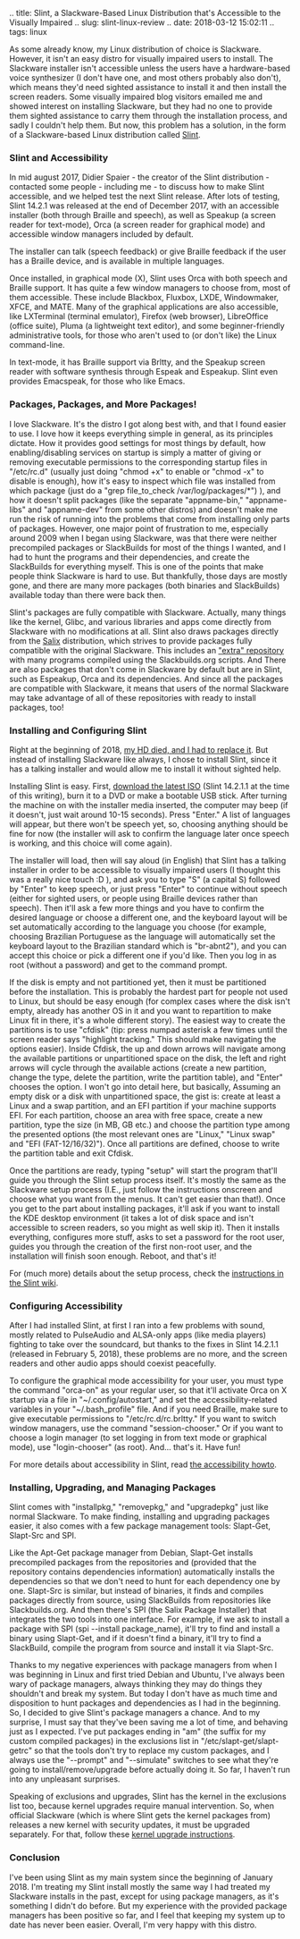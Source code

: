 .. title: Slint, a Slackware-Based Linux Distribution that's Accessible to the Visually Impaired
.. slug: slint-linux-review
.. date: 2018-03-12 15:02:11
.. tags: linux

As some already know, my Linux distribution of choice is Slackware. However, it isn't an easy distro for visually impaired users to install. The Slackware installer isn't accessible unless the users have a hardware-based voice synthesizer (I don't have one, and most others probably also don't), which means they'd need sighted assistance to install it and then install the screen readers. <!--teaser_end--> Some visually impaired blog visitors emailed me and showed interest on installing Slackware, but they had no one to provide them sighted assistance to carry them through the installation process, and sadly I couldn't help them. But now, this problem has a solution, in the form of a Slackware-based Linux distribution called [Slint][slinthp]. <!--teaser_end-->

### Slint and Accessibility

In mid august 2017, Didier Spaier - the creator of the Slint distribution - contacted some people - including me - to discuss how to make Slint accessible, and we helped test the next Slint release. After lots of testing, Slint 14.2.1 was released at the end of December 2017, with an accessible installer (both through Braille and speech), as well as Speakup (a screen reader for text-mode), Orca (a screen reader for graphical mode) and accessible window managers included by default.

The installer can talk (speech feedback) or give Braille feedback if the user has a Braille device, and is available in multiple languages.

Once installed, in graphical mode (X), Slint uses Orca with both speech and Braille support. It has quite a few window managers to choose from, most of them accessible. These include Blackbox, Fluxbox, LXDE, Windowmaker, XFCE, and MATE. Many of the graphical applications are also accessible, like LXTerminal (terminal emulator), Firefox (web browser), LibreOffice (office suite), Pluma (a lightweight text editor), and some beginner-friendly administrative tools, for those who aren't used to (or don't like) the Linux command-line.

In text-mode, it has Braille support via Brltty, and the Speakup screen reader with software synthesis through Espeak and Espeakup. Slint even provides Emacspeak, for those who like Emacs.

### Packages, Packages, and More Packages!

I love Slackware. It's the distro I got along best with, and that I found easier to use. I love how it keeps everything simple in general, as its principles dictate.  How it provides good settings for most things by default, how enabling/disabling services on startup is simply a matter of giving or removing executable permissions to the corresponding startup files in "/etc/rc.d" (usually just doing "chmod +x" to enable or "chmod -x" to disable is enough), how it's easy to inspect which file was installed from which package (just do a "grep file_to_check /var/log/packages/*") ), and how it doesn't split packages (like the separate "appname-bin," "appname-libs" and "appname-dev" from some other distros) and doesn't make me run the risk of running into the problems that come from installing only parts of packages. However, one major point of frustration to me, especially around 2009 when I began using Slackware, was that there were neither precompiled packages or SlackBuilds for most of the things I wanted, and I had to hunt the programs and their dependencies, and create the SlackBuilds for everything myself. This is one of the points that make people think Slackware is hard to use. But thankfully, those days are mostly gone, and there are many more packages (both binaries and SlackBuilds) available today than there were back then.

Slint's packages are fully compatible with Slackware. Actually, many things like the kernel, Glibc, and various libraries and apps come directly from Slackware with no modifications at all. Slint also draws packages directly from the [Salix][salixhp] distribution, which strives to provide packages fully compatible with the original Slackware. This includes an ["extra" repository][salixextra] with many programs compiled using the Slackbuilds.org scripts. And There are also packages that don't come in Slackware by default but are in Slint, such as Espeakup, Orca and its dependencies. And since all the packages are compatible with Slackware, it means that users of the normal Slackware may take advantage of all of these repositories with ready to install packages, too!

### Installing and Configuring Slint

Right at the beginning of 2018, [my HD died, and I had to replace it](/en/blog/new-year-new-disk). But instead of installing Slackware like always, I chose to install Slint, since it has a talking installer and would allow me to install it without sighted help.

Installing Slint is easy. First, [download the latest ISO][slintdl] (Slint 14.2.1.1 at the time of this writing), burn it to a DVD or make a bootable USB stick. After turning the machine on with the installer media inserted, the computer may beep (if it doesn't, just wait around 10-15 seconds). Press "Enter." A list of languages will appear, but there won't be speech yet, so, choosing anything should be fine for now (the installer will ask to confirm the language later once speech is working, and this choice will come again).

The installer will load, then will say aloud (in English)  that Slint has a talking installer in order to be accessible to visually impaired users (I thought this was a really nice touch :D ), and ask you to type "S" (a capital S) followed by "Enter" to keep speech, or just press "Enter" to continue without speech (either for sighted users, or people using Braille devices rather than speech). Then it'll ask a few more things and you have to confirm the desired language or choose a different one, and the keyboard layout will be set automatically according to the language you choose (for example, choosing Brazilian Portuguese as the language will automatically set the keyboard layout to the Brazilian standard which is "br-abnt2"), and you can accept this choice or pick a different one if you'd like. Then you log in as root (without a password) and get to the command prompt.

If the disk is empty and not partitioned yet, then it must be partitioned before the installation. This is probably the hardest part for people not used to Linux, but should be easy enough (for complex cases where the disk isn't empty, already has another OS in it and you want to repartition to make Linux fit in there, it's a whole different story). The easiest way to create the partitions is to use "cfdisk" (tip: press numpad asterisk a few times until the screen reader says "highlight tracking." This should make navigating the options easier). Inside Cfdisk, the up and down arrows will navigate among the available partitions or unpartitioned space on the disk, the left and right arrows will cycle through the available actions (create a new partition, change the type, delete the partition, write the partition table), and "Enter" chooses the option. I won't go into detail here, but basically, Assuming an empty disk or a disk with unpartitioned space, the gist is: create at least a Linux and a swap partition, and an EFI partition if your machine supports EFI. For each partition, choose an area with free space, create a new partition, type the size (in MB, GB etc.) and choose the partition type among the presented options (the most relevant ones are "Linux," "Linux swap" and "EFI (FAT-12/16/32)"). Once all partitions are defined, choose to write the partition table and exit Cfdisk.

Once the partitions are ready, typing "setup" will start the program that'll guide you through the Slint setup process itself. It's mostly the same as the Slackware setup process (I.E., just follow the instructions onscreen and choose what you want from the menus. It can't get easier than that!). Once you get to the part about installing packages, it'll ask if you want to install the KDE desktop environment (it takes a lot of disk space and isn't accessible to screen readers, so you might as well skip it). Then it installs everything, configures more stuff, asks to set a password for the root user, guides you through the creation of the first non-root user, and the installation will finish soon enough. Reboot, and that's it!

For (much more) details about the setup process, check the [instructions in the Slint wiki][setupwiki].

### Configuring Accessibility

After I had installed Slint, at first I ran into a few problems with sound, mostly related to PulseAudio and ALSA-only apps (like media players) fighting to take over the soundcard, but thanks to the fixes in Slint 14.2.1.1 (released in February 5, 2018), these problems are no more, and the screen readers and other audio apps should coexist peacefully.

To configure the graphical mode accessibility for your user, you must type the command "orca-on" as your regular user, so that it'll activate Orca on X startup via a file in "~/.config/autostart," and set the accessibility-related variables in your "~/.bash_profile" file. And if you need Braille, make sure to give executable permissions to "/etc/rc.d/rc.brltty." If you want to switch window managers, use the command "session-chooser." Or if you want to choose a login manager (to set logging in from text mode or graphical mode), use "login-chooser" (as root). And... that's it. Have fun!

For more details about accessibility in Slint, read [the accessibility howto][a11yhowto].

### Installing, Upgrading, and Managing Packages

Slint comes with "installpkg," "removepkg," and "upgradepkg" just like normal Slackware. To make finding, installing and upgrading packages easier, it also comes with a few package management tools: Slapt-Get, Slapt-Src and SPI.

Like the Apt-Get package manager from Debian, Slapt-Get installs precompiled packages from the repositories and (provided that the repository contains dependencies information) automatically installs the dependencies so that we don't need to hunt for each dependency one by one. Slapt-Src is similar, but instead of binaries, it finds and compiles packages directly from source, using SlackBuilds from repositories like Slackbuilds.org. And then there's SPI (the Salix Package Installer) that integrates the two tools into one interface. For example, if we ask to install a package with SPI (spi --install package_name), it'll try to find and install a binary using Slapt-Get, and if it doesn't find a binary, it'll try to find a SlackBuild, compile the program from source and install it via Slapt-Src.

Thanks to my negative experiences with package managers from when I was beginning in Linux and first tried Debian and Ubuntu, I've always been wary of package managers, always thinking they may do things they shouldn't and break my system. But today I don't have as much time and disposition to hunt packages and dependencies as I had in the beginning. So, I decided to give Slint's package managers a chance. And to my surprise, I must say that they've been saving me a lot of time, and behaving just as I expected. I've put packages ending in "am" (the suffix for my custom compiled packages) in the exclusions list in "/etc/slapt-get/slapt-getrc" so that the tools don't try to replace my custom packages, and I always use the "--prompt" and "--simulate" switches to see what they're going to install/remove/upgrade before actually doing it. So far, I haven't run into any unpleasant surprises.

Speaking of exclusions and upgrades, Slint has the kernel in the exclusions list too, because kernel upgrades require manual intervention. So, when official Slackware (which is where Slint gets the kernel packages from) releases a new kernel with security updates, it must be upgraded separately. For that, follow these [kernel upgrade instructions][kernelupg].

### Conclusion

I've been using Slint as my main system since the beginning of January 2018. I'm treating my Slint install mostly the same way I had treated my Slackware installs in the past, except for using package managers, as it's something I didn't do before. But my experience with the provided package managers has been positive so far, and I feel that keeping my system up to date has never been easier. Overall, I'm very happy with this distro.



[slinthp]: http://slint.fr/wiki/en/start
[slintdl]: https://sourceforge.net/projects/slint/files/14.2.1/
[slintpkgs]: http://slackware.uk/slint/x86_64/slint-14.2.1/slint/
[salixhp]: https://www.salixos.org/
[salixextra]: http://slackware.uk/salix/x86_64/extra-14.2/
[setupwiki]: http://slint.fr/wiki/en/installation_process
[a11yhowto]: http://slackware.uk/slint/x86_64/slint-14.2.1/doc/ACCESSIBILITY
[kernelupg]: http://slackware.uk/slint/x86_64/slint-14.2.1/doc/KernelSecurityUpgrades
